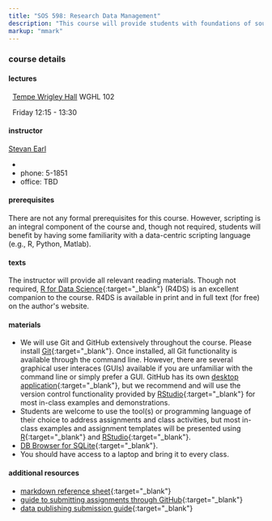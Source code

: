 ```yaml
---
title: "SOS 598: Research Data Management"
description: "This course will provide students with foundations of sound research data management. Upon completion of the course, students will be aware of tools and approaches to effectively manage research data from project inception through publication of both findings and data. Topics include sound data management principles, version control, database concepts, metadata generation, data management plans, research collaboration, and project organization. This is a hands-on course in which students will perform exercises with sample data and/or their own research data. We strongly recommend that students come prepared with their own laptop computer to maximize the learning experience."
markup: "mmark"
---
```


### course details

#### lectures

<font color="#6CA0DC"><i class="fas fa-university fa-lg"></i></font> &nbsp; [Tempe Wrigley Hall](https://tours.asu.edu/tempe/wrigley-hall) WGHL 102

<font color="#6CA0DC"><i class="fas fa-calendar-alt fa-lg"></i></font> &nbsp; Friday 12:15 - 13:30

#### instructor

[Stevan Earl](https://sustainability.asu.edu/person/stevan-earl/) 
- <a href="mailto:stevan.earl@asu.edu" title="email"><i class="fa fa-envelope"></i></a> &nbsp; <a href="https://github.com/SOS598-RDM" title="GitHub"><i class="fa fa-github"></i></a> &nbsp; <a href="https://twitter.com/StevanEarl" title="Twitter"><i class="fa fa-twitter"></i></a>
- phone: 5-1851
- office: TBD

<!--
{.table .table-condensed .table-striped .text-left}
<span></span>     | <span></span>    | <span></span>    |  <span></span>      
------------------|------------------|------------------|------------------ 
[Stevan Earl](https://sustainability.asu.edu/person/stevan-earl/) | <a href="mailto:stevan.earl@asu.edu" title="email"><i class="fa fa-envelope"></i></a> &nbsp; <a href="https://github.com/SOS598-RDM" title="GitHub"><i class="fa fa-github"></i></a> &nbsp; <a href="https://twitter.com/StevanEarl" title="Twitter"><i class="fa fa-twitter"></i></a> | TBD
-->
                  
#### prerequisites

There are not any formal prerequisites for this course. However, scripting is
an integral component of the course and, though not required, students will
benefit by having some familiarity with a data-centric scripting language
(e.g., R, Python, Matlab).

#### texts

The instructor will provide all relevant reading materials. Though not
required, [R for Data Science](http://r4ds.had.co.nz/){:target="\_blank"}
(R4DS) is an excellent companion to the course. R4DS is available in print and
in full text (for free) on the author's website.

#### materials

* We will use Git and GitHub extensively throughout the course. Please install [Git](https://git-scm.com/downloads){:target="\_blank"}. Once installed, all Git functionality is available through the command line. However, there are several graphical user interaces (GUIs) available if you are unfamiliar with the command line or simply prefer a GUI. GitHub has its own [desktop application](https://desktop.github.com/){:target="\_blank"}, but we recommend and will use the version control functionality provided by [RStudio](https://www.rstudio.com/products/rstudio/download/){:target="\_blank"} for most in-class examples and demonstrations.
* Students are welcome to use the tool(s) or programming language of their choice to address assignments and class activities, but most in-class examples and assignment templates will be presented using [R](https://cran.r-project.org/){:target="\_blank"} and [RStudio](https://www.rstudio.com/products/rstudio/download/){:target="\_blank"}.
* [DB Browser for SQLite](http://sqlitebrowser.org/){:target="\_blank"}.
* You should have access to a laptop and bring it to every class.

#### additional resources

* [markdown reference sheet](https://guides.github.com/pdfs/markdown-cheatsheet-online.pdf){:target="\_blank"}
* [guide to submitting assignments through GitHub](https://github.com/SOS598-RDM/assignment_submission_workflow){:target="\_blank"}
* [data publishing submission guide](https://github.com/SOS598-RDM/assignment_submission_workflow/blob/master/data_publication_exercise.md){:target="\_blank"}
